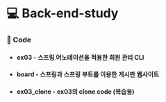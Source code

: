 # 💻 Back-end-study

### 📌 Code
- #### ex03 - 스프링 어노테이션을 적용한 회원 관리 CLI
- #### board - 스프링과 스프링 부트를 이용한 게시판 웹사이트
- #### ex03_clone - ex03의 clone code (복습용)
